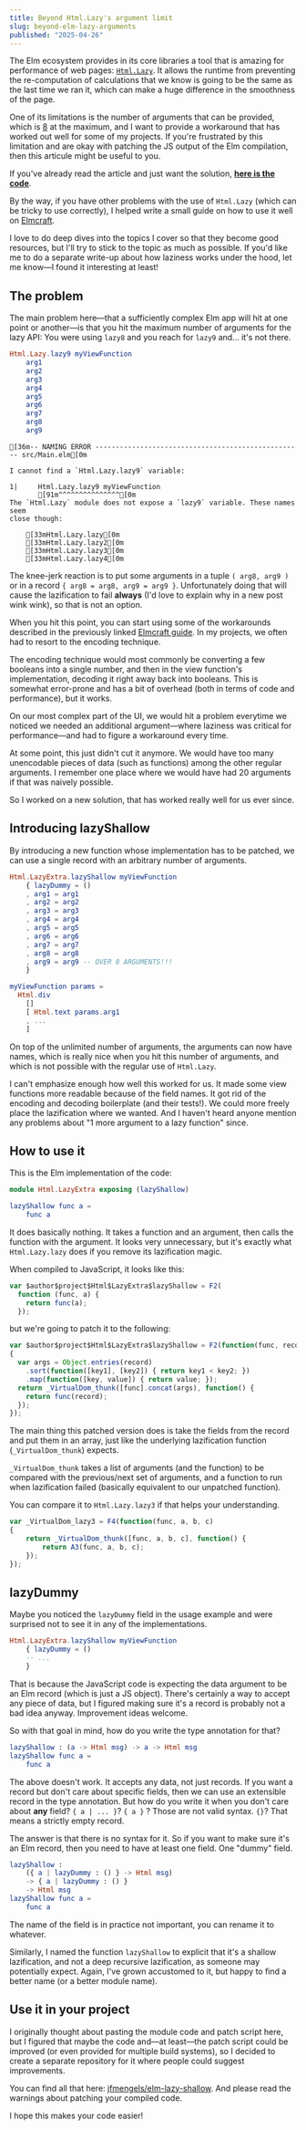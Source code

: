 ```yaml
---
title: Beyond Html.Lazy's argument limit
slug: beyond-elm-lazy-arguments
published: "2025-04-26"
---
```


The Elm ecosystem provides in its core libraries a tool that is amazing for performance of web pages: [`Html.Lazy`](https://package.elm-lang.org/packages/elm/html/latest/Html-Lazy). It allows the runtime from preventing the re-computation of calculations that we know is going to be the same as the last time we ran it, which can make a huge difference in the smoothness of the page.

One of its limitations is the number of arguments that can be provided, which is [8](https://package.elm-lang.org/packages/elm/html/latest/Html-Lazy#lazy8) at the maximum, and I want to provide a workaround that has worked out well for some of my projects. If you're frustrated by this limitation and are okay with patching the JS output of the Elm compilation, then this articule might be useful to you.

If you've already read the article and just want the solution, **[here is the code](https://github.com/jfmengels/elm-lazy-shallow)**.

By the way, if you have other problems with the use of `Html.Lazy` (which can be tricky to use correctly), I helped write a small guide on how to use it well on [Elmcraft](https://elmcraft.org/faqs/html-lazy-not-working/).

I love to do deep dives into the topics I cover so that they become good resources, but I'll try to stick to the topic as much as possible. If you'd like me to do a separate write-up about how laziness works under the hood, let me know—I found it interesting at least!

## The problem

The main problem here—that a sufficiently complex Elm app will hit at one point or another—is that you hit the maximum number of arguments for the lazy API: You were using `lazy8` and you reach for `lazy9` and... it's not there.

```elm
Html.Lazy.lazy9 myViewFunction
    arg1
    arg2
    arg3
    arg4
    arg5
    arg6
    arg7
    arg8
    arg9
```

```ansi
[36m-- NAMING ERROR --------------------------------------------------- src/Main.elm[0m

I cannot find a `Html.Lazy.lazy9` variable:

1|     Html.Lazy.lazy9 myViewFunction
       [91m^^^^^^^^^^^^^^^[0m
The `Html.Lazy` module does not expose a `lazy9` variable. These names seem
close though:

    [33mHtml.Lazy.lazy[0m
    [33mHtml.Lazy.lazy2[0m
    [33mHtml.Lazy.lazy3[0m
    [33mHtml.Lazy.lazy4[0m
```

The knee-jerk reaction is to put some arguments in a tuple `( arg8, arg9 )` or in a record `{ arg8 = arg8, arg9 = arg9 }`. Unfortunately doing that will cause the lazification to fail **always** (I'd love to explain why in a new post wink wink), so that is not an option.

When you hit this point, you can start using some of the workarounds described in the previously linked [Elmcraft guide](https://elmcraft.org/faqs/html-lazy-not-working/). In my projects, we often had to resort to the encoding technique.

The encoding technique would most commonly be converting a few booleans into a single number, and then in the view function's implementation, decoding it right away back into booleans. This is somewhat error-prone and has a bit of overhead (both in terms of code and performance), but it works.

On our most complex part of the UI, we would hit a problem everytime we noticed we needed an additional argument—where laziness was critical for performance—and had to figure a workaround every time.

At some point, this just didn't cut it anymore. We would have too many unencodable pieces of data (such as functions) among the other regular arguments. I remember one place where we would have had 20 arguments if that was naively possible.

So I worked on a new solution, that has worked really well for us ever since.

## Introducing lazyShallow

By introducing a new function whose implementation has to be patched, we can use a single record with an arbitrary number of arguments.

```elm
Html.LazyExtra.lazyShallow myViewFunction
    { lazyDummy = ()
    , arg1 = arg1
    , arg2 = arg2
    , arg3 = arg3
    , arg4 = arg4
    , arg5 = arg5
    , arg6 = arg6
    , arg7 = arg7
    , arg8 = arg8
    , arg9 = arg9 -- OVER 8 ARGUMENTS!!!
    }

myViewFunction params =
  Html.div
    []
    [ Html.text params.arg1
    , ...
    ]
```

On top of the unlimited number of arguments, the arguments can now have names, which is really nice when you hit this number of arguments, and which is not possible with the regular use of `Html.Lazy`.

I can't emphasize enough how well this worked for us. It made some view functions more readable because of the field names. It got rid of the encoding and decoding boilerplate (and their tests!). We could more freely place the lazification where we wanted. And I haven't heard anyone mention any problems about "1 more argument to a lazy function" since.

## How to use it

This is the Elm implementation of the code:
```elm
module Html.LazyExtra exposing (lazyShallow)

lazyShallow func a =
    func a
```

It does basically nothing. It takes a function and an argument, then calls the function with the argument. It looks very unnecessary, but it's exactly what `Html.Lazy.lazy` does if you remove its lazification magic.

When compiled to JavaScript, it looks like this:

```javascript
var $author$project$Html$LazyExtra$lazyShallow = F2(
  function (func, a) {
    return func(a);
  });
```

but we're going to patch it to the following:

```javascript
var $author$project$Html$LazyExtra$lazyShallow = F2(function(func, record)
{
  var args = Object.entries(record)
    .sort(function([key1], [key2]) { return key1 < key2; })
    .map(function([key, value]) { return value; });
  return _VirtualDom_thunk([func].concat(args), function() {
    return func(record);
  });
});
```

The main thing this patched version does is take the fields from the record and put them in an array, just like the underlying lazification function (`_VirtualDom_thunk`) expects.

`_VirtualDom_thunk` takes a list of arguments (and the function) to be compared with the previous/next set of arguments, and a function to run when lazification failed (basically equivalent to our unpatched function).

You can compare it to `Html.Lazy.lazy3` if that helps your understanding.

```javascript
var _VirtualDom_lazy3 = F4(function(func, a, b, c)
{
	return _VirtualDom_thunk([func, a, b, c], function() {
		return A3(func, a, b, c);
	});
});
```

## lazyDummy

Maybe you noticed the `lazyDummy` field in the usage example and were surprised not to see it in any of the implementations.

```elm
Html.LazyExtra.lazyShallow myViewFunction
    { lazyDummy = ()
    -- ...
    }
```

That is because the JavaScript code is expecting the data argument to be an Elm record (which is just a JS object). There's certainly a way to accept any piece of data, but I figured making sure it's a record is probably not a bad idea anyway. Improvement ideas welcome.

So with that goal in mind, how do you write the type annotation for that?

```elm
lazyShallow : (a -> Html msg) -> a -> Html msg
lazyShallow func a =
    func a
```

The above doesn't work. It accepts any data, not just records. If you want a record but don't care about specific fields, then we can use an extensible record in the type annotation. But how do you write it when you don't care about **any** field? `{ a | ... }`? `{ a }` ? Those are not valid syntax. `{}`? That means a strictly empty record.

The answer is that there is no syntax for it. So if you want to make sure it's an Elm record, then you need to have at least one field. One "dummy" field.

```elm
lazyShallow :
    ({ a | lazyDummy : () } -> Html msg)
    -> { a | lazyDummy : () }
    -> Html msg
lazyShallow func a =
    func a
```

The name of the field is in practice not important, you can rename it to whatever.

Similarly, I named the function `lazyShallow` to explicit that it's a shallow lazification, and not a deep recursive lazification, as someone may potentially expect. Again, I've grown accustomed to it, but happy to find a better name (or a better module name).

## Use it in your project

I originally thought about pasting the module code and patch script here, but I figured that maybe the code and—at least—the patch script could be improved (or even provided for multiple build systems), so I decided to create a separate repository for it where people could suggest improvements.

You can find all that here: [jfmengels/elm-lazy-shallow](https://github.com/jfmengels/elm-lazy-shallow).
And please read the warnings about patching your compiled code.

I hope this makes your code easier!